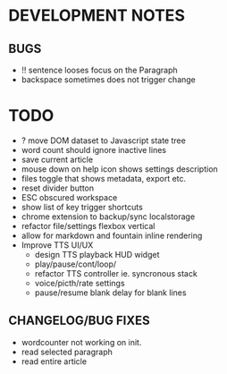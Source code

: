 # DEVELOPMENT NOTES

## BUGS

-   !! sentence looses focus on the Paragraph
-   backspace sometimes does not trigger change

# TODO

-   ? move DOM dataset to Javascript state tree
-   word count should ignore inactive lines
-   save current article
-   mouse down on help icon shows settings description
-   files toggle that shows metadata, export etc.
-   reset divider button
-   ESC obscured workspace
-   show list of key trigger shortcuts
-   chrome extension to backup/sync localstorage
-   refactor file/settings flexbox vertical
-   allow for markdown and fountain inline rendering
-   Improve TTS UI/UX
    -   design TTS playback HUD widget
    -   play/pause/cont/loop/
    -   refactor TTS controller ie. syncronous stack
    -   voice/picth/rate settings
    -   pause/resume blank delay for blank lines

## CHANGELOG/BUG FIXES

-   wordcounter not working on init.
-   read selected paragraph
-   read entire article
